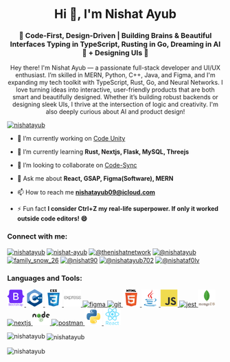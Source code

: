 <h1 align="center">Hi 👋, I'm Nishat Ayub</h1>
<h3 align="center">🚀 Code-First, Design-Driven | Building Brains & Beautiful Interfaces Typing in TypeScript, Rusting in Go, Dreaming in AI 🤖 + Designing UIs 🎨</h3>


<p align="center">Hey there! I'm Nishat Ayub — a passionate full-stack developer and UI/UX enthusiast. I’m skilled in MERN, Python, C++, Java, and Figma, and I'm expanding my tech toolkit with TypeScript, Rust, Go, and Neural Networks. I love turning ideas into interactive, user-friendly products that are both smart and beautifully designed. Whether it’s building robust backends or designing sleek UIs, I thrive at the intersection of logic and creativity. I'm also deeply curious about AI and product design!
</p>


<p align="left"> <a href="https://github.com/ryo-ma/github-profile-trophy"><img src="https://github-profile-trophy.vercel.app/?username=nishatayub" alt="nishatayub" /></a> </p>

- 🔭 I’m currently working on [Code Unity](https://github.com/nishatayub/S65_Nishat_Capstone_CodeUnity)

- 🌱 I’m currently learning **Rust, Nextjs, Flask, MySQL, Threejs**

- 👯 I’m looking to collaborate on [Code-Sync](https://github.com/sahilatahar/Code-Sync)

- 💬 Ask me about **React, GSAP, Figma(Software), MERN**

- 📫 How to reach me **nishatayub09@icloud.com**

- ⚡ Fun fact **I consider Ctrl+Z my real-life superpower. If only it worked outside code editors! 😄**

<h3 align="left">Connect with me:</h3>
<p align="left">
<a href="https://linkedin.com/in/nishatayub" target="blank"><img align="center" src="https://raw.githubusercontent.com/rahuldkjain/github-profile-readme-generator/master/src/images/icons/Social/linked-in-alt.svg" alt="nishatayub" height="30" width="40" /></a>
<a href="https://stackoverflow.com/users/nishat-ayub" target="blank"><img align="center" src="https://raw.githubusercontent.com/rahuldkjain/github-profile-readme-generator/master/src/images/icons/Social/stack-overflow.svg" alt="nishat-ayub" height="30" width="40" /></a>
<a href="https://instagram.com/@thenishatnetwork" target="blank"><img align="center" src="https://raw.githubusercontent.com/rahuldkjain/github-profile-readme-generator/master/src/images/icons/Social/instagram.svg" alt="@thenishatnetwork" height="30" width="40" /></a>
<a href="https://www.behance.net/@nishatayub" target="blank"><img align="center" src="https://raw.githubusercontent.com/rahuldkjain/github-profile-readme-generator/master/src/images/icons/Social/behance.svg" alt="@nishatayub" height="30" width="40" /></a>
<a href="https://www.codechef.com/users/family_snow_26" target="blank"><img align="center" src="https://cdn.jsdelivr.net/npm/simple-icons@3.1.0/icons/codechef.svg" alt="family_snow_26" height="30" width="40" /></a>
<a href="https://www.leetcode.com/@nishat90" target="blank"><img align="center" src="https://raw.githubusercontent.com/rahuldkjain/github-profile-readme-generator/master/src/images/icons/Social/leet-code.svg" alt="@nishat90" height="30" width="40" /></a>
<a href="https://www.hackerearth.com/@nishatayub702" target="blank"><img align="center" src="https://raw.githubusercontent.com/rahuldkjain/github-profile-readme-generator/master/src/images/icons/Social/hackerearth.svg" alt="@nishatayub702" height="30" width="40" /></a>
<a href="https://auth.geeksforgeeks.org/user/@nishataf0lv" target="blank"><img align="center" src="https://raw.githubusercontent.com/rahuldkjain/github-profile-readme-generator/master/src/images/icons/Social/geeks-for-geeks.svg" alt="@nishataf0lv" height="30" width="40" /></a>
</p>

<h3 align="left">Languages and Tools:</h3>
<p align="left"> <a href="https://getbootstrap.com" target="_blank" rel="noreferrer"> <img src="https://raw.githubusercontent.com/devicons/devicon/master/icons/bootstrap/bootstrap-plain-wordmark.svg" alt="bootstrap" width="40" height="40"/> </a> <a href="https://www.w3schools.com/cpp/" target="_blank" rel="noreferrer"> <img src="https://raw.githubusercontent.com/devicons/devicon/master/icons/cplusplus/cplusplus-original.svg" alt="cplusplus" width="40" height="40"/> </a> <a href="https://www.w3schools.com/css/" target="_blank" rel="noreferrer"> <img src="https://raw.githubusercontent.com/devicons/devicon/master/icons/css3/css3-original-wordmark.svg" alt="css3" width="40" height="40"/> </a> <a href="https://expressjs.com" target="_blank" rel="noreferrer"> <img src="https://raw.githubusercontent.com/devicons/devicon/master/icons/express/express-original-wordmark.svg" alt="express" width="40" height="40"/> </a> <a href="https://www.figma.com/" target="_blank" rel="noreferrer"> <img src="https://www.vectorlogo.zone/logos/figma/figma-icon.svg" alt="figma" width="40" height="40"/> </a> <a href="https://git-scm.com/" target="_blank" rel="noreferrer"> <img src="https://www.vectorlogo.zone/logos/git-scm/git-scm-icon.svg" alt="git" width="40" height="40"/> </a> <a href="https://www.w3.org/html/" target="_blank" rel="noreferrer"> <img src="https://raw.githubusercontent.com/devicons/devicon/master/icons/html5/html5-original-wordmark.svg" alt="html5" width="40" height="40"/> </a> <a href="https://www.java.com" target="_blank" rel="noreferrer"> <img src="https://raw.githubusercontent.com/devicons/devicon/master/icons/java/java-original.svg" alt="java" width="40" height="40"/> </a> <a href="https://developer.mozilla.org/en-US/docs/Web/JavaScript" target="_blank" rel="noreferrer"> <img src="https://raw.githubusercontent.com/devicons/devicon/master/icons/javascript/javascript-original.svg" alt="javascript" width="40" height="40"/> </a> <a href="https://jestjs.io" target="_blank" rel="noreferrer"> <img src="https://www.vectorlogo.zone/logos/jestjsio/jestjsio-icon.svg" alt="jest" width="40" height="40"/> </a> <a href="https://www.mongodb.com/" target="_blank" rel="noreferrer"> <img src="https://raw.githubusercontent.com/devicons/devicon/master/icons/mongodb/mongodb-original-wordmark.svg" alt="mongodb" width="40" height="40"/> </a> <a href="https://nextjs.org/" target="_blank" rel="noreferrer"> <img src="https://cdn.worldvectorlogo.com/logos/nextjs-2.svg" alt="nextjs" width="40" height="40"/> </a> <a href="https://nodejs.org" target="_blank" rel="noreferrer"> <img src="https://raw.githubusercontent.com/devicons/devicon/master/icons/nodejs/nodejs-original-wordmark.svg" alt="nodejs" width="40" height="40"/> </a> <a href="https://postman.com" target="_blank" rel="noreferrer"> <img src="https://www.vectorlogo.zone/logos/getpostman/getpostman-icon.svg" alt="postman" width="40" height="40"/> </a> <a href="https://www.python.org" target="_blank" rel="noreferrer"> <img src="https://raw.githubusercontent.com/devicons/devicon/master/icons/python/python-original.svg" alt="python" width="40" height="40"/> </a> <a href="https://reactjs.org/" target="_blank" rel="noreferrer"> <img src="https://raw.githubusercontent.com/devicons/devicon/master/icons/react/react-original-wordmark.svg" alt="react" width="40" height="40"/> </a> </p>

<p><img align="left" src="https://github-readme-stats.vercel.app/api/top-langs?username=nishatayub&show_icons=true&locale=en&layout=compact" alt="nishatayub" /></p>

<p>&nbsp;<img align="center" src="https://github-readme-stats.vercel.app/api?username=nishatayub&show_icons=true&locale=en" alt="nishatayub" /></p>

<p><img align="center" src="https://github-readme-streak-stats.herokuapp.com/?user=nishatayub&" alt="nishatayub" /></p>
